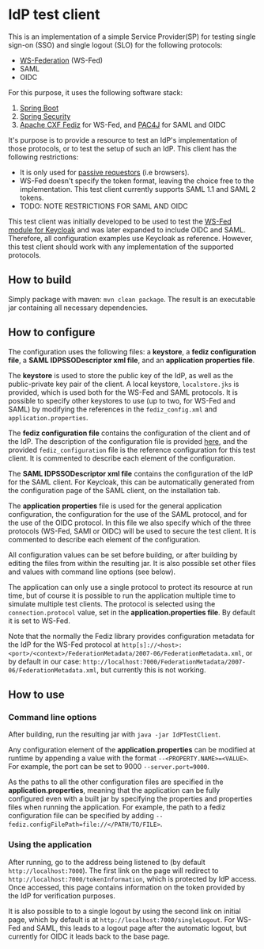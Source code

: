 # IdP test client

This is an implementation of a simple Service Provider(SP) for testing single sign-on (SSO) and single logout (SLO) for
the following protocols:

* [WS-Federation](http://docs.oasis-open.org/wsfed/federation/v1.2/os/ws-federation-1.2-spec-os.html) (WS-Fed)
* SAML
* OIDC

For this purpose, it uses the following software stack:

1. [Spring Boot](https://projects.spring.io/spring-boot/)
1. [Spring Security](https://projects.spring.io/spring-security/)
1. [Apache CXF Fediz](http://cxf.apache.org/fediz.html) for WS-Fed, and [PAC4J](http://www.pac4j.org/) for SAML and OIDC

It's purpose is to provide a resource to test an IdP's implementation of those protocols, or to test the setup of
such an IdP. This client has the following restrictions:

* It is only used for 
[passive requestors](http://docs.oasis-open.org/wsfed/federation/v1.2/os/ws-federation-1.2-spec-os.html#_Toc223175002) 
(i.e browsers).
* WS-Fed doesn't specify the token format, leaving the choice free to the implementation. This test client currently
 supports SAML 1.1 and SAML 2 tokens.
* TODO: NOTE RESTRICTIONS FOR SAML AND OIDC

This test client was initially developed to be used to test the 
[WS-Fed module for Keycloak](https://github.com/cloudtrust/keycloak-wsfed) and was later expanded to include OIDC and 
SAML. Therefore, all configuration examples use Keycloak as reference. However, this test client should work with any 
implementation of the supported protocols.

## How to build

Simply package with maven: `mvn clean package`. The result is an executable jar containing all necessary dependencies.

## How to configure

The configuration uses the following files: a **keystore**, a **fediz configuration file**, a **SAML IDPSSODescriptor 
xml file**, and an **application properties file**.

The **keystore** is used to store the public key of the IdP, as well as the public-private key pair of the client.
A local keystore, `localstore.jks` is provided, which is used both for the WS-Fed and SAML protocols. It is possible to 
specify other keystores to use (up to two, for WS-Fed and SAML) by modifying the references in the `fediz_config.xml`
and `application.properties`.

The **fediz configuration file** contains the configuration of the client and of the IdP. The description of the
configuration file is provided [here](http://cxf.apache.org/fediz-configuration.html), and the provided 
`fediz_configuration` file is the reference configuration for this test client. It is commented to describe each element
of the configuration.

The **SAML IDPSSODescriptor xml file** contains the configuration of the IdP for the SAML client. For Keycloak, this can
be automatically generated from the configuration page of the SAML client, on the installation tab.

The **application properties** file is used for the general application configuration, the configuration for the use
of the SAML protocol, and for the use of the OIDC protocol. In this file we also specify which of the three protocols
(WS-Fed, SAMl or OIDC) will be used to secure the test client. It is commented to describe each element of the 
configuration.

All configuration values can be set before building, or after building by editing the files from within the resulting 
jar. It is also possible set other files and values with command line options (see below). 

The application can only use a single protocol to protect its resource at run time, but of course it is possible to run
the application multiple time to simulate multiple test clients. The protocol is selected using the 
`connection.protocol` value, set in the **application.properties file**. By default it is set to WS-Fed.

Note that the normally the Fediz library provides configuration metadata for the IdP for the WS-Fed protocol at 
`http[s]://<host>:<port>/<context>/FederationMetadata/2007-06/FederationMetadata.xml`, or by default in our case: 
`http://localhost:7000/FederationMetadata/2007-06/FederationMetadata.xml`, but currently this is not working.

## How to use

### Command line options

After building, run the resulting jar with `java -jar IdPTestClient`. 

Any configuration element of the **application.properties** can be modified at runtime by appending a value with the 
format `--<PROPERTY.NAME>=<VALUE>`. For example, the port can be set to 9000 `--server.port=9000`.

As the paths to all the other configuration files are specified in the **application.properties**, meaning that the 
application can be fully configured even with a built jar by specifying the properties and properties files when running
the application. For example, the path to a fediz configuration file can be specified by adding 
`--fediz.configFilePath=file://</PATH/TO/FILE>`.

### Using the application

After running, go to the address being listened to (by default `http://localhost:7000`). The first link on the page will 
redirect to `http://localhost:7000/tokenInformation`, which is protected by IdP access. Once accessed, this page 
contains information on the token provided by the IdP for verification purposes.

It is also possible to to a single logout by using the second link on initial page, which by default is at 
`http://localhost:7000/singleLogout`. For WS-Fed and SAML, this leads to a logout page after the automatic logout, but 
currently for OIDC it leads back to the base page.